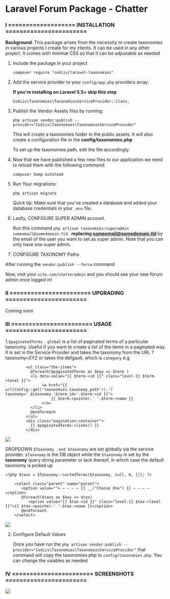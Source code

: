 # Laravel Forum Package - Chatter

### I ===================  INSTALLATION =======================

<strong>Background</strong>: This package arises from the necessity to create taxonomies in various projects I create for my clients. It can be used in any other project. It comes with minimal CSS so that it can be adjustable as needed

1. Include the package in your project

    ```
    composer require "codiiv/laravel-taxonomies"
    
    ```

2. Add the service provider to your `config/app.php` providers array:

   **If you're installing on Laravel 5.5+ skip this step**

    ```
    Codiiv\Taxonomies\TaxonomiesServiceProvider::class,
    ```

3. Publish the Vendor Assets files by running:

    ```
    php artisan vendor:publish --provider="Codiiv\Taxonomies\TaxonomiesServiceProvider"

    ```

    This will create a taxonomies folder in the public assets. It will also create a configuration file in the <strong>config/taxonomies.php</strong>

    To set up the taxonomies path, edit the file accordingly.


4. Now that we have published a few new files to our application we need to reload them with the following command:

    ```
    composer dump-autoload
    ```

5. Run Your migrations:

    ```
    php artisan migrate

    ```

    Quick tip: Make sure that you've created a database and added your database credentials in your `.env` file.

6. Lastly, CONFIGURE SUPER ADMIN account.

    Run this command `php artisan taxonomies:superadmin someemail@somedomain.tld `  <strong>replacing someemail@somedomain.tld </strong> by the email of the user you want to set  as super admin. Note that you can only have one super admin.

7. CONFIGURE TAXONOMY Paths

  After running the ``` vendor:publish --force ``` command

Now, visit your ``` site.com/chatteradmin ``` and you should see your new forum admin once logged in!

### II  ======================= UPGRADING  =======================

Coming soon


### III  ======================= USAGE  =======================

1.``` $paginatedTerms  global ``` is a list of paginated terms of a particular taxonomy. Useful if you want to create a list of the items in a paginated way.  It is set in the Service Provider and takes the taxonomy from the URL ?taxonomy=XYZ or takes the  defgault, which is ```category``` e.g 

```
         <ul class="the-items">
           @foreach($paginatedTerms as $key => $term )
           <li data-value="{{ $term->id }}" class="level-{{ $term->level }}">
                <a href="{{ url(Config::get('taxonomies.taxonomy_path')).'?taxonomy='.$taxonomy.'&term_id='.$term->id }}">
                    {{ $term->pointer.' '.$term->name }}
                </a>
           </li>
           @endforeach
         </ul>
         <div class="pagination-container">
           {{ $paginatedTerms->links() }}
         </div>

```
![](https://raw.githubusercontent.com/codiiv/laravel-taxonomies/master/screenshot2.png)


DROPDOWN 
```$Taxonomy  and $taxonomy``` are set  globally via the service provider. ```$Taxonomy``` is the DB object while the ```$taxonomy``` is set by the <strong>taxonomy</strong> query string parameter or lack thereof, in which case the default  taxonomy is picked up

``` <?php $taxs = $Taxonomy::sortedTerms($taxonomy, null, 0, []); ?> ```

``` 
    <select class="parent" name="parent">
       <option value=""> — — — — {{ __("Choose One") }} — — — — </option>
       @foreach($taxs as $key => $tax)
          <option value="{{ $tax->id }}" class="level-{{ $tax->level }}">{{ $tax->pointer.' '.$tax->name }}</option>
       @endforeach
    </select>
```
![](https://raw.githubusercontent.com/codiiv/laravel-taxonomies/master/dropdown.png)

2. Configure Default Values

    Once you have run the ``` php artisan vendor:publish --provider="Codiiv\Taxonomies\TaxonomiesServiceProvider" ``` that command will copy the taxonomies.php  to  ``` config/taxonomies.php ```. You can change the vaiables as needed


### IV  ======================= SCREENSHOTS  =======================

![](https://raw.githubusercontent.com/codiiv/laravel-taxonomies/master/screenshot1.png)

